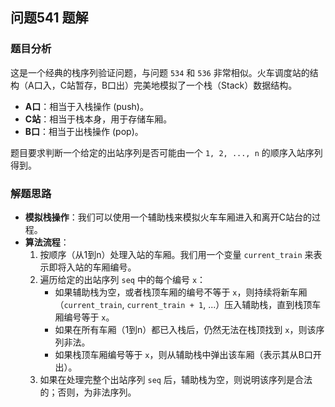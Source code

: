 ## 问题541 题解

### 题目分析

这是一个经典的栈序列验证问题，与问题 `534` 和 `536` 非常相似。火车调度站的结构（A口入，C站暂存，B口出）完美地模拟了一个栈（Stack）数据结构。
- **A口**：相当于入栈操作 (push)。
- **C站**：相当于栈本身，用于存储车厢。
- **B口**：相当于出栈操作 (pop)。

题目要求判断一个给定的出站序列是否可能由一个 `1, 2, ..., n` 的顺序入站序列得到。

### 解题思路

- **模拟栈操作**：我们可以使用一个辅助栈来模拟火车车厢进入和离开C站台的过程。
- **算法流程**：
  1. 按顺序（从1到n）处理入站的车厢。我们用一个变量 `current_train` 来表示即将入站的车厢编号。
  2. 遍历给定的出站序列 `seq` 中的每个编号 `x`：
     - 如果辅助栈为空，或者栈顶车厢的编号不等于 `x`，则持续将新车厢（`current_train`, `current_train + 1`, ...）压入辅助栈，直到栈顶车厢编号等于 `x`。
     - 如果在所有车厢（1到n）都已入栈后，仍然无法在栈顶找到 `x`，则该序列非法。
     - 如果栈顶车厢编号等于 `x`，则从辅助栈中弹出该车厢（表示其从B口开出）。
  3. 如果在处理完整个出站序列 `seq` 后，辅助栈为空，则说明该序列是合法的；否则，为非法序列。
